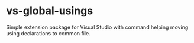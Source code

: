 # vs-global-usings
Simple extension package for Visual Studio with command helping moving using declarations to common file.

